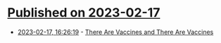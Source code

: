# [Published on 2023-02-17](index.md)

* [2023-02-17, 16:26:19](https://news.ycombinator.com/item?id=34836682) - [There Are Vaccines and There Are Vaccines](https://www.science.org/content/blog-post/there-are-vaccines-and-there-are-vaccines)
